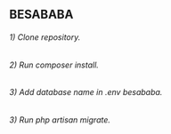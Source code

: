 ## BESABABA

###### 1) Clone repository.
###### 2) Run composer install.
###### 3) Add database name in .env besababa.
###### 3) Run php artisan migrate.
